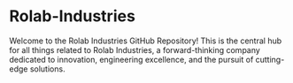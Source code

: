# Rolab-Industries
Welcome to the Rolab Industries GitHub Repository! This is the central hub for all things related to Rolab Industries, a forward-thinking company dedicated to innovation, engineering excellence, and the pursuit of cutting-edge solutions.
